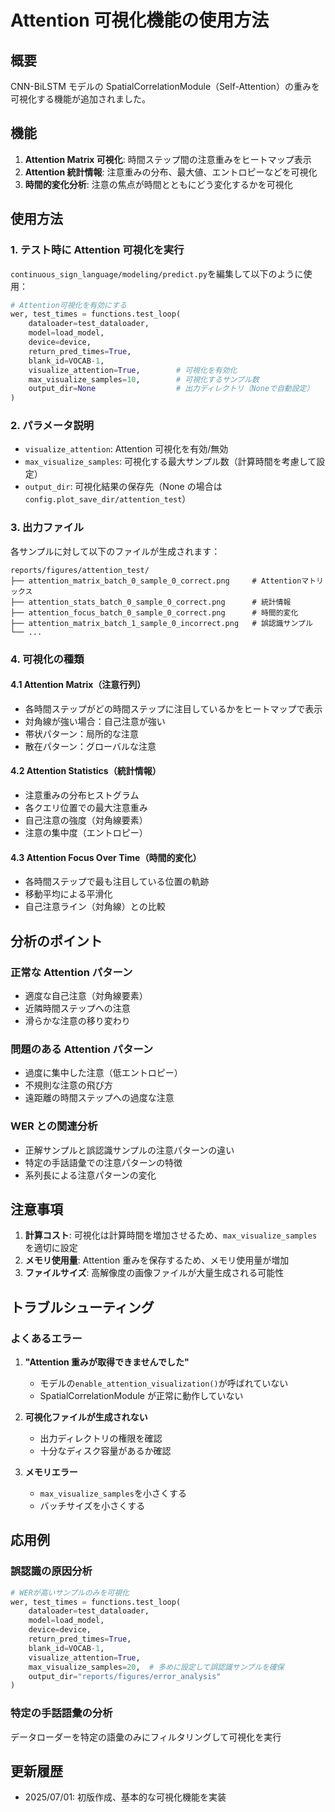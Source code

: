 # Attention 可視化機能の使用方法

## 概要

CNN-BiLSTM モデルの SpatialCorrelationModule（Self-Attention）の重みを可視化する機能が追加されました。

## 機能

1. **Attention Matrix 可視化**: 時間ステップ間の注意重みをヒートマップ表示
2. **Attention 統計情報**: 注意重みの分布、最大値、エントロピーなどを可視化
3. **時間的変化分析**: 注意の焦点が時間とともにどう変化するかを可視化

## 使用方法

### 1. テスト時に Attention 可視化を実行

`continuous_sign_language/modeling/predict.py`を編集して以下のように使用：

```python
# Attention可視化を有効にする
wer, test_times = functions.test_loop(
    dataloader=test_dataloader,
    model=load_model,
    device=device,
    return_pred_times=True,
    blank_id=VOCAB-1,
    visualize_attention=True,        # 可視化を有効化
    max_visualize_samples=10,        # 可視化するサンプル数
    output_dir=None                  # 出力ディレクトリ（Noneで自動設定）
)
```

### 2. パラメータ説明

- `visualize_attention`: Attention 可視化を有効/無効
- `max_visualize_samples`: 可視化する最大サンプル数（計算時間を考慮して設定）
- `output_dir`: 可視化結果の保存先（None の場合は`config.plot_save_dir/attention_test`）

### 3. 出力ファイル

各サンプルに対して以下のファイルが生成されます：

```
reports/figures/attention_test/
├── attention_matrix_batch_0_sample_0_correct.png     # Attentionマトリックス
├── attention_stats_batch_0_sample_0_correct.png      # 統計情報
├── attention_focus_batch_0_sample_0_correct.png      # 時間的変化
├── attention_matrix_batch_1_sample_0_incorrect.png   # 誤認識サンプル
└── ...
```

### 4. 可視化の種類

#### 4.1 Attention Matrix（注意行列）

- 各時間ステップがどの時間ステップに注目しているかをヒートマップで表示
- 対角線が強い場合：自己注意が強い
- 帯状パターン：局所的な注意
- 散在パターン：グローバルな注意

#### 4.2 Attention Statistics（統計情報）

- 注意重みの分布ヒストグラム
- 各クエリ位置での最大注意重み
- 自己注意の強度（対角線要素）
- 注意の集中度（エントロピー）

#### 4.3 Attention Focus Over Time（時間的変化）

- 各時間ステップで最も注目している位置の軌跡
- 移動平均による平滑化
- 自己注意ライン（対角線）との比較

## 分析のポイント

### 正常な Attention パターン

- 適度な自己注意（対角線要素）
- 近隣時間ステップへの注意
- 滑らかな注意の移り変わり

### 問題のある Attention パターン

- 過度に集中した注意（低エントロピー）
- 不規則な注意の飛び方
- 遠距離の時間ステップへの過度な注意

### WER との関連分析

- 正解サンプルと誤認識サンプルの注意パターンの違い
- 特定の手話語彙での注意パターンの特徴
- 系列長による注意パターンの変化

## 注意事項

1. **計算コスト**: 可視化は計算時間を増加させるため、`max_visualize_samples`を適切に設定
2. **メモリ使用量**: Attention 重みを保存するため、メモリ使用量が増加
3. **ファイルサイズ**: 高解像度の画像ファイルが大量生成される可能性

## トラブルシューティング

### よくあるエラー

1. **"Attention 重みが取得できませんでした"**

   - モデルの`enable_attention_visualization()`が呼ばれていない
   - SpatialCorrelationModule が正常に動作していない

2. **可視化ファイルが生成されない**

   - 出力ディレクトリの権限を確認
   - 十分なディスク容量があるか確認

3. **メモリエラー**
   - `max_visualize_samples`を小さくする
   - バッチサイズを小さくする

## 応用例

### 誤認識の原因分析

```python
# WERが高いサンプルのみを可視化
wer, test_times = functions.test_loop(
    dataloader=test_dataloader,
    model=load_model,
    device=device,
    return_pred_times=True,
    blank_id=VOCAB-1,
    visualize_attention=True,
    max_visualize_samples=20,  # 多めに設定して誤認識サンプルを確保
    output_dir="reports/figures/error_analysis"
)
```

### 特定の手話語彙の分析

データローダーを特定の語彙のみにフィルタリングして可視化を実行

## 更新履歴

- 2025/07/01: 初版作成、基本的な可視化機能を実装
